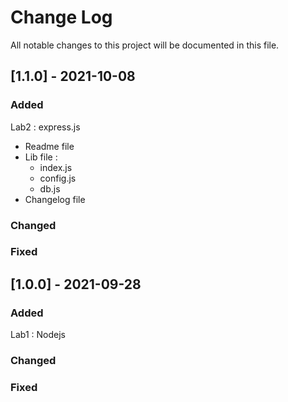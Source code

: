 # Change Log
All notable changes to this project will be documented in this file.
 
 
## [1.1.0] - 2021-10-08
 
### Added
 
  Lab2 : express.js
  * Readme file
  * Lib file :
    - index.js  
    - config.js
    - db.js
  * Changelog file

### Changed
  
 
### Fixed
 
 
## [1.0.0] - 2021-09-28
 
### Added
   
  Lab1 : Nodejs

### Changed
 
### Fixed